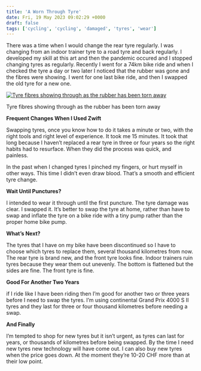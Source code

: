```yaml
---
title: 'A Worn Through Tyre'
date: Fri, 19 May 2023 09:02:29 +0000
draft: false
tags: ['cycling', 'cycling', 'damaged', 'tyres', 'wear']
---
```


There was a time when I would change the rear tyre regularly. I was changing from an indoor trainer tyre to a road tyre and back regularly. I developed my skill at this art and then the pandemic occured and I stopped changing tyres as regularly. Recently I went for a 74km bike ride and when I checked the tyre a day or two later I noticed that the rubber was gone and the fibres were showing. I went for one last bike ride, and then I swapped the old tyre for a new one. 

[![Tyre fibres showing through as the rubber has been torn away](https://www.main-vision.com/richard/blog/wp-content/uploads/2023/05/img_5815-768x1024.jpg)](https://www.main-vision.com/richard/blog/wp-content/uploads/2023/05/img_5815-scaled.jpg)

Tyre fibres showing through as the rubber has been torn away

**Frequent Changes When I Used Zwift**

Swapping tyres, once you know how to do it takes a minute or two, with the right tools and right level of experience. It took me 15 minutes. It took that long because I haven’t replaced a rear tyre in three or four years so the right habits had to resurface. When they did the process was quick, and painless. 

In the past when I changed tyres I pinched my fingers, or hurt myself in other ways. This time I didn’t even draw blood. That’s a smooth and efficient tyre change. 

**Wait Until Punctures?**

I intended to wear it through until the first puncture. The tyre damage was clear. I swapped it. It’s better to swap the tyre at home, rather than have to swap and inflate the tyre on a bike ride with a tiny pump rather than the proper home bike pump. 

**What’s Next?**

The tyres that I have on my bike have been discontinued so I have to choose which tyres to replace them, several thousand kilometres from now. The rear tyre is brand new, and the front tyre looks fine. Indoor trainers ruin tyres because they wear them out unevenly. The bottom is flattened but the sides are fine. The front tyre is fine. 

**Good For Another Two Years**

if I ride like I have been riding then I’m good for another two or three years before I need to swap the tyres. I’m using continental Grand Prix 4000 S II tyres and they last for three or four thousand kilometres before needing a swap. 

**And Finally**

I’m tempted to shop for new tyres but it isn’t urgent, as tyres can last for years, or thousands of kilometres before being swapped. By the time I need new tyres new technology will have come out. I can also buy new tyres when the price goes down. At the moment they’re 10-20 CHF more than at their low point.